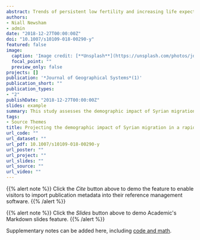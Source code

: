 ```yaml
---
abstract: Trends of persistent low fertility and increasing life expectancy have set Germany to undergo rapid population ageing and decline. In the context of the Syrian refugee crisis, immigration has been considered as a key mechanism to combat these demo- graphic outlooks. This study assesses the demographic impact of Syrian migration into Germany. Deterministic and Bayesian probabilistic projection methods are used to determine the contribution of Syrian migrants to aggregate total fertility rate and the likelihood of subsequent population growth. Findings reveal that Syrian migration is projected to increase German period total fertility but not by the required levels to prevent depopulation. Whilst Syrian migration into Germany has been sub- stantial over the past few years, fertile female cohorts are largely underrepresented in the migrant population and so only a moderate net-effect of Syrian migrants on German fertility is forecasted. A solution to Germany’s population decline may thus not be offered through Syrian migration, with depopulation projected to be a likely scenario.
authors:
- Niall Newsham
- admin
date: "2018-12-27T00:00:00Z"
doi: "10.1007/s10109-018-00290-y"
featured: false
image:
  caption: 'Image credit: [**Unsplash**](https://unsplash.com/photos/jdD8gXaTZsc)'
  focal_point: ""
  preview_only: false
projects: []
publication: '*Journal of Geographical Systems*(1)'
publication_short: ""
publication_types:
- "2"
publishDate: "2018-12-27T00:00:00Z"
slides: example
summary: This study assesses the demographic impact of Syrian migration into Germany. Deterministic and Bayesian probabilistic projection methods are used to determine the contribution of Syrian migrants to aggregate total fertility rate and the likelihood of subsequent population growth.
tags:
- Source Themes
title: Projecting the demographic impact of Syrian migration in a rapidly ageing society, Germany
url_code: ""
url_dataset: ""
url_pdf: 10.1007/s10109-018-00290-y
url_poster: ""
url_project: ""
url_slides: ""
url_source: ""
url_video: ""
---
```


{{% alert note %}}
Click the *Cite* button above to demo the feature to enable visitors to import publication metadata into their reference management software.
{{% /alert %}}

{{% alert note %}}
Click the *Slides* button above to demo Academic's Markdown slides feature.
{{% /alert %}}

Supplementary notes can be added here, including [code and math](https://sourcethemes.com/academic/docs/writing-markdown-latex/).
